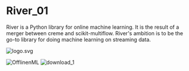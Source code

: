 # River_01
River is a Python library for online machine learning. It is the result of a merger between creme and scikit-multiflow. River's ambition is to be the go-to library for doing machine learning on streaming data.


![logo.svg](attachment:logo.svg)






![OfflinenML](https://user-images.githubusercontent.com/15075906/135607336-97e31552-668c-4d9a-bd7e-4f9d4cd99b57.png)
![download_1](https://user-images.githubusercontent.com/15075906/135607350-636e9722-2741-4d2c-8e99-fe62a424af53.png)
